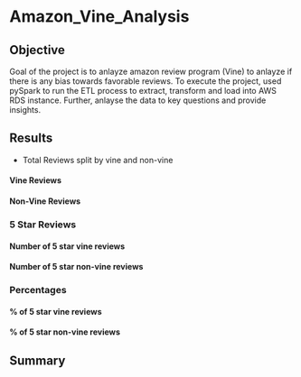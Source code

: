 # Amazon_Vine_Analysis

## Objective

  Goal of the project is to anlayze amazon review program (Vine) to anlayze if there is any bias towards favorable reviews. 
  To execute the project, used pySpark to run the ETL process to extract, transform and load into AWS RDS instance. Further, anlayse the data to key questions and provide insights.
  
## Results

* Total Reviews split by vine and non-vine

#### Vine Reviews


#### Non-Vine Reviews

### 5 Star Reviews

#### Number of 5 star vine reviews

#### Number of 5 star non-vine reviews

### Percentages

#### % of 5 star vine reviews

#### % of 5 star non-vine reviews

## Summary
